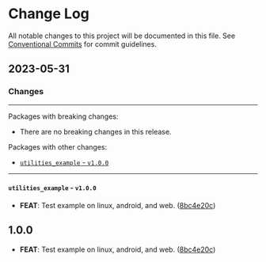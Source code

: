 # Change Log

All notable changes to this project will be documented in this file.
See [Conventional Commits](https://conventionalcommits.org) for commit guidelines.

## 2023-05-31

### Changes

---

Packages with breaking changes:

 - There are no breaking changes in this release.

Packages with other changes:

 - [`utilities_example` - `v1.0.0`](#utilities_example---v100)

---

#### `utilities_example` - `v1.0.0`

 - **FEAT**: Test example on linux, android, and web. ([8bc4e20c](https://github.com/helpisdev/utilities_example.git/commit/8bc4e20cea432014e00bfd74c48dff783c36f090))

## 1.0.0

 - **FEAT**: Test example on linux, android, and web. ([8bc4e20c](https://github.com/helpisdev/utilities_example.git/commit/8bc4e20cea432014e00bfd74c48dff783c36f090))

